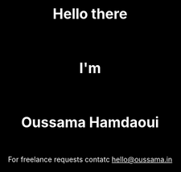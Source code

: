 <!DOCTYPE html>
<html lang="en">

<head>
  <meta charset="UTF-8">
  <meta name="viewport" content="width=device-width, initial-scale=1.0">
  <title>Oussama</title>
  <style>
    @import url('https://fonts.googleapis.com/css2?family=Press+Start+2P&display=swap');

    *,
    *::before,
    *::after {
      box-sizing: border-box;
      margin: 0;
      padding: 0;
    }

    html {
      background-color: black;
      height: 100%;
    }

    body {
      font-family: "Press Start 2P", sans-serif;
      background-color: black;
      color: white;
      display: flex;
      flex-direction: column;
      justify-content: center;
      align-items: center;
      height: 100%;
      gap: 1rem;
    }

    a {
      color: white;
    }

    p {
      max-width: 400px;
      text-align: center;
    }
  </style>
</head>

<body>
  <h1>Hello there</h1>
  <h1>I'm</h1>
  <h1>Oussama Hamdaoui</h1>
  <p>For freelance requests contatc <a href="mailto:hello@oussama.in">hello@oussama.in</a></p>
</body>

</html>

